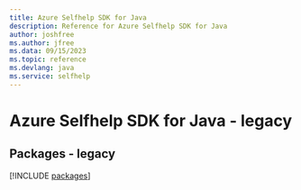 ```yaml
---
title: Azure Selfhelp SDK for Java
description: Reference for Azure Selfhelp SDK for Java
author: joshfree
ms.author: jfree
ms.data: 09/15/2023
ms.topic: reference
ms.devlang: java
ms.service: selfhelp
---
```

# Azure Selfhelp SDK for Java - legacy
## Packages - legacy
[!INCLUDE [packages](selfhelp-index.md)]